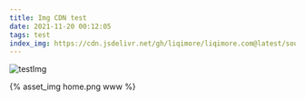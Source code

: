 ```yaml
---
title: Img CDN test
date: 2021-11-20 00:12:05
tags: test
index_img: https://cdn.jsdelivr.net/gh/liqimore/liqimore.com@latest/source/assets/img/home.png
---
```



<!-- {% asset_img home.png test %} -->

![testImg](home.png)

{% asset_img home.png www %}